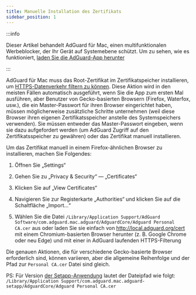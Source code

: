 ```yaml
---
title: Manuelle Installation des Zertifikats
sidebar_position: 1
---
```


:::info

Dieser Artikel behandelt AdGuard für Mac, einen multifunktionalen Werbeblocker, der Ihr Gerät auf Systemebene schützt. Um zu sehen, wie es funktioniert, [laden Sie die AdGuard-App herunter](https://adguard.com/download.html?auto=true)

:::

AdGuard für Mac muss das Root-Zertifikat im Zertifikatspeicher installieren, um [HTTPS-Datenverkehr filtern zu können](/general/https-filtering/what-is-https-filtering). Diese Aktion wird in den meisten Fällen automatisch ausgeführt, wenn Sie die App zum ersten Mal ausführen, aber Benutzer von Gecko-basierten Browsern (Firefox, Waterfox, usw.), die ein Master-Passwort für ihren Browser eingerichtet haben, müssen möglicherweise zusätzliche Schritte unternehmen (weil diese Browser ihren eigenen Zertifikatsspeicher anstelle des Systemspeichers verwenden). Sie müssen entweder das Master-Passwort eingeben, wenn sie dazu aufgefordert werden (um AdGuard Zugriff auf den Zertifikatsspeicher zu gewähren) oder das Zertifikat manuell installieren.

Um das Zertifikat manuell in einem Firefox-ähnlichen Browser zu installieren, machen Sie Folgendes:

  1. Öffnen Sie „Settings“

  2. Gehen Sie zu „Privacy & Security“ — „Certificates“

  3. Klicken Sie auf „View Certificates“

  4. Navigieren Sie zur Registerkarte „Authorities“ und klicken Sie auf die Schaltfläche „Import...“

  5. Wählen Sie die Datei `/Library/Application Support/AdGuard Software/com.adguard.mac.adguard/AdguardCore/Adguard Personal CA.cer` aus oder laden Sie sie einfach von http://local.adguard.org/cert mit einem Chromium-basierten Browser herunter (z. B. Google Chrome oder neu Edge) und mit einer in AdGuard laufenden HTTPS-Filterung

Die genauen Aktionen, die für verschiedene Gecko-basierte Browser erforderlich sind, können variieren, aber die allgemeine Reihenfolge und der Pfad zur `Personal CA.cer` Datei sind gleich.

PS: Für Version [der Setapp-Anwendung](https://setapp.com/apps/adguard) lautet der Dateipfad wie folgt: `/Library/Application Support/com.adguard.mac.adguard-setapp/AdguardCore/Adguard Personal CA.cer`
